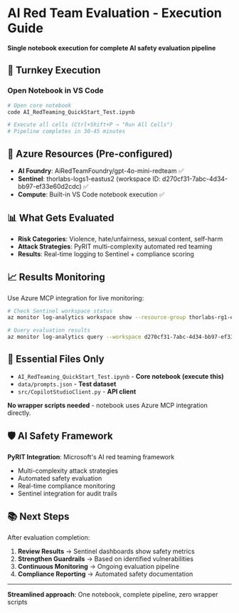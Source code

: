 # AI Red Team Evaluation - Execution Guide

**Single notebook execution for complete AI safety evaluation pipeline**

## 🚀 Turnkey Execution

### Open Notebook in VS Code
```bash
# Open core notebook
code AI_RedTeaming_QuickStart_Test.ipynb

# Execute all cells (Ctrl+Shift+P → "Run All Cells")
# Pipeline completes in 30-45 minutes
```

## 🔧 Azure Resources (Pre-configured)
- **AI Foundry**: AiRedTeamFoundry/gpt-4o-mini-redteam ✅
- **Sentinel**: thorlabs-logs1-eastus2 (workspace ID: d270cf31-7abc-4d34-bb97-ef33e60d2cdc) ✅  
- **Compute**: Built-in VS Code notebook execution ✅

## 📊 What Gets Evaluated
- **Risk Categories**: Violence, hate/unfairness, sexual content, self-harm
- **Attack Strategies**: PyRIT multi-complexity automated red teaming
- **Results**: Real-time logging to Sentinel + compliance scoring

## 📈 Results Monitoring
Use Azure MCP integration for live monitoring:
```bash
# Check Sentinel workspace status
az monitor log-analytics workspace show --resource-group thorlabs-rg1-eastus2 --workspace-name thorlabs-logs1-eastus2

# Query evaluation results
az monitor log-analytics query --workspace d270cf31-7abc-4d34-bb97-ef33e60d2cdc --analytics-query "AIRedTeamEvaluation_CL | take 10"
```

## 🎯 Essential Files Only
- `AI_RedTeaming_QuickStart_Test.ipynb` - **Core notebook (execute this)**
- `data/prompts.json` - **Test dataset** 
- `src/CopilotStudioClient.py` - **API client**

**No wrapper scripts needed** - notebook uses Azure MCP integration directly.

## 🛡️ AI Safety Framework

**PyRIT Integration**: Microsoft's AI red teaming framework
- Multi-complexity attack strategies
- Automated safety evaluation 
- Real-time compliance monitoring
- Sentinel integration for audit trails

## 📚 Next Steps

After evaluation completion:
1. **Review Results** → Sentinel dashboards show safety metrics
2. **Strengthen Guardrails** → Based on identified vulnerabilities  
3. **Continuous Monitoring** → Ongoing evaluation pipeline
4. **Compliance Reporting** → Automated safety documentation

---

**Streamlined approach**: One notebook, complete pipeline, zero wrapper scripts